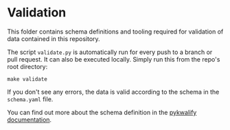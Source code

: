 # Validation

This folder contains schema definitions and tooling required for validation of
data contained in this repository.

The script `validate.py` is automatically run for every push to a branch or
pull request. It can also be executed locally. Simply run this from the
repo's root directory:

```
make validate
```

If you don't see any errors, the data is valid according to the schema in
the `schema.yaml` file.

You can find out more about the schema definition in the
[pykwalify documentation](http://pykwalify.readthedocs.io/en/unstable/validation-rules.html).
